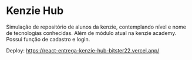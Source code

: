# Kenzie Hub

Simulação de repositório de alunos da kenzie, contemplando nível e nome de tecnologias conhecidas. Além de módulo atual na kenzie academy. Possui função de cadastro e login.

Deploy: https://react-entrega-kenzie-hub-bitster22.vercel.app/
